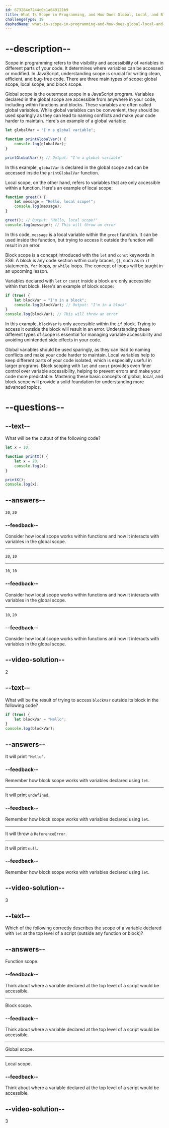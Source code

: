 ```yaml
---
id: 673284e7244c0c1a649121b9
title: What Is Scope in Programming, and How Does Global, Local, and Block Scope Work?
challengeType: 19
dashedName: what-is-scope-in-programming-and-how-does-global-local-and-block-scope-work
---
```


# --description--

Scope in programming refers to the visibility and accessibility of variables in different parts of your code. It determines where variables can be accessed or modified. In JavaScript, understanding scope is crucial for writing clean, efficient, and bug-free code. There are three main types of scope: global scope, local scope, and block scope.

Global scope is the outermost scope in a JavaScript program. Variables declared in the global scope are accessible from anywhere in your code, including within functions and blocks. These variables are often called global variables. While global variables can be convenient, they should be used sparingly as they can lead to naming conflicts and make your code harder to maintain. Here's an example of a global variable:

```js
let globalVar = "I'm a global variable";

function printGlobalVar() {
    console.log(globalVar);
}

printGlobalVar(); // Output: "I'm a global variable"
```

In this example, `globalVar` is declared in the global scope and can be accessed inside the `printGlobalVar` function.

Local scope, on the other hand, refers to variables that are only accessible within a function. Here's an example of local scope:

```js
function greet() {
    let message = "Hello, local scope!";
    console.log(message);
}

greet(); // Output: "Hello, local scope!"
console.log(message); // This will throw an error
```

In this code, `message` is a local variable within the `greet` function. It can be used inside the function, but trying to access it outside the function will result in an error.

Block scope is a concept introduced with the `let` and `const` keywords in ES6. A block is any code section within curly braces, `{}`, such as in `if` statements, `for` loops, or `while` loops. The concept of loops will be taught in an upcoming lesson. 

Variables declared with `let` or `const` inside a block are only accessible within that block. Here's an example of block scope:

```js
if (true) {
    let blockVar = "I'm in a block";
    console.log(blockVar); // Output: "I'm in a block"
}
console.log(blockVar); // This will throw an error
```

In this example, `blockVar` is only accessible within the `if` block. Trying to access it outside the block will result in an error. Understanding these different types of scope is essential for managing variable accessibility and avoiding unintended side effects in your code. 

Global variables should be used sparingly, as they can lead to naming conflicts and make your code harder to maintain. Local variables help to keep different parts of your code isolated, which is especially useful in larger programs. Block scoping with `let` and `const` provides even finer control over variable accessibility, helping to prevent errors and make your code more predictable. Mastering these basic concepts of global, local, and block scope will provide a solid foundation for understanding more advanced topics.

# --questions--

## --text--

What will be the output of the following code?

```js
let x = 10;

function printX() {
    let x = 20;
    console.log(x);
}

printX();
console.log(x);
```

## --answers--

`20`, `20`

### --feedback--

Consider how local scope works within functions and how it interacts with variables in the global scope.

---

`20`, `10`

---

`10`, `10`

### --feedback--

Consider how local scope works within functions and how it interacts with variables in the global scope.

---

`10`, `20`

### --feedback--

Consider how local scope works within functions and how it interacts with variables in the global scope.

## --video-solution--

2

## --text--

What will be the result of trying to access `blockVar` outside its block in the following code?

```js
if (true) {
    let blockVar = "Hello";
}
console.log(blockVar);
```

## --answers--

It will print `"Hello"`.

### --feedback--

Remember how block scope works with variables declared using `let`.

---

It will print `undefined`.

### --feedback--

Remember how block scope works with variables declared using `let`.

---

It will throw a `ReferenceError`.

---

It will print `null`.

### --feedback--

Remember how block scope works with variables declared using `let`.

## --video-solution--

3

## --text--

Which of the following correctly describes the scope of a variable declared with `let` at the top level of a script (outside any function or block)?

## --answers--

Function scope.

### --feedback--

Think about where a variable declared at the top level of a script would be accessible.

---

Block scope.

### --feedback--

Think about where a variable declared at the top level of a script would be accessible.

---

Global scope.

---

Local scope.

### --feedback--

Think about where a variable declared at the top level of a script would be accessible.

## --video-solution--

3
